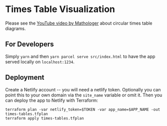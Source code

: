 # Times Table Visualization

Please see the [YouTube video by Mathologer](https://www.youtube.com/watch?v=qhbuKbxJsk8&t=112s)
about circular times table diagrams.

## For Developers

Simply `yarn` and then `yarn parcel serve src/index.html` to have the app served
locally on `localhost:1234`.

## Deployment

Create a Netlify account -- you will need a netlify token. Optionally you can
point this to your own domain via the `site_name` variable or omit it. Then you
can deploy the app to Netlify with Terraform:

    terraform plan -var netlify_token=$TOKEN -var app_name=$APP_NAME -out times-tables.tfplan
    terraform apply times-tables.tfplan

